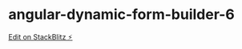 # angular-dynamic-form-builder-6

[Edit on StackBlitz ⚡️](https://stackblitz.com/edit/angular-dynamic-form-builder-6)